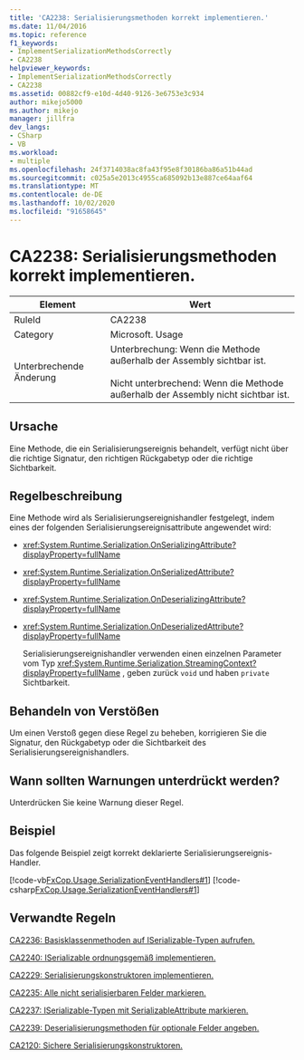 ```yaml
---
title: 'CA2238: Serialisierungsmethoden korrekt implementieren.'
ms.date: 11/04/2016
ms.topic: reference
f1_keywords:
- ImplementSerializationMethodsCorrectly
- CA2238
helpviewer_keywords:
- ImplementSerializationMethodsCorrectly
- CA2238
ms.assetid: 00882cf9-e10d-4d40-9126-3e6753e3c934
author: mikejo5000
ms.author: mikejo
manager: jillfra
dev_langs:
- CSharp
- VB
ms.workload:
- multiple
ms.openlocfilehash: 24f3714038ac8fa43f95e8f30186ba86a51b44ad
ms.sourcegitcommit: c025a5e2013c4955ca685092b13e887ce64aaf64
ms.translationtype: MT
ms.contentlocale: de-DE
ms.lasthandoff: 10/02/2020
ms.locfileid: "91658645"
---
```

# <a name="ca2238-implement-serialization-methods-correctly"></a>CA2238: Serialisierungsmethoden korrekt implementieren.

|Element|Wert|
|-|-|
|RuleId|CA2238|
|Category|Microsoft. Usage|
|Unterbrechende Änderung|Unterbrechung: Wenn die Methode außerhalb der Assembly sichtbar ist.<br /><br /> Nicht unterbrechend: Wenn die Methode außerhalb der Assembly nicht sichtbar ist.|

## <a name="cause"></a>Ursache
Eine Methode, die ein Serialisierungsereignis behandelt, verfügt nicht über die richtige Signatur, den richtigen Rückgabetyp oder die richtige Sichtbarkeit.

## <a name="rule-description"></a>Regelbeschreibung
Eine Methode wird als Serialisierungsereignishandler festgelegt, indem eines der folgenden Serialisierungsereignisattribute angewendet wird:

- <xref:System.Runtime.Serialization.OnSerializingAttribute?displayProperty=fullName>

- <xref:System.Runtime.Serialization.OnSerializedAttribute?displayProperty=fullName>

- <xref:System.Runtime.Serialization.OnDeserializingAttribute?displayProperty=fullName>

- <xref:System.Runtime.Serialization.OnDeserializedAttribute?displayProperty=fullName>

  Serialisierungsereignishandler verwenden einen einzelnen Parameter vom Typ <xref:System.Runtime.Serialization.StreamingContext?displayProperty=fullName> , geben zurück `void` und haben `private` Sichtbarkeit.

## <a name="how-to-fix-violations"></a>Behandeln von Verstößen
Um einen Verstoß gegen diese Regel zu beheben, korrigieren Sie die Signatur, den Rückgabetyp oder die Sichtbarkeit des Serialisierungsereignishandlers.

## <a name="when-to-suppress-warnings"></a>Wann sollten Warnungen unterdrückt werden?
Unterdrücken Sie keine Warnung dieser Regel.

## <a name="example"></a>Beispiel
Das folgende Beispiel zeigt korrekt deklarierte Serialisierungsereignis-Handler.

[!code-vb[FxCop.Usage.SerializationEventHandlers#1](../code-quality/codesnippet/VisualBasic/ca2238-implement-serialization-methods-correctly_1.vb)]
[!code-csharp[FxCop.Usage.SerializationEventHandlers#1](../code-quality/codesnippet/CSharp/ca2238-implement-serialization-methods-correctly_1.cs)]

## <a name="related-rules"></a>Verwandte Regeln
[CA2236: Basisklassenmethoden auf ISerializable-Typen aufrufen.](../code-quality/ca2236.md)

[CA2240: ISerializable ordnungsgemäß implementieren.](../code-quality/ca2240.md)

[CA2229: Serialisierungskonstruktoren implementieren.](/dotnet/fundamentals/code-analysis/quality-rules/ca2229)

[CA2235: Alle nicht serialisierbaren Felder markieren.](/dotnet/fundamentals/code-analysis/quality-rules/ca2235)

[CA2237: ISerializable-Typen mit SerializableAttribute markieren.](/dotnet/fundamentals/code-analysis/quality-rules/ca2237)

[CA2239: Deserialisierungsmethoden für optionale Felder angeben.](../code-quality/ca2239.md)

 [CA2120: Sichere Serialisierungskonstruktoren.](../code-quality/ca2120.md)
